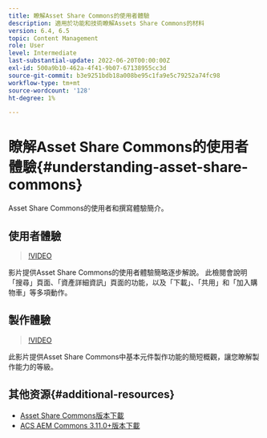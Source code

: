 ```yaml
---
title: 瞭解Asset Share Commons的使用者體驗
description: 適用於功能和技術瞭解Assets Share Commons的材料
version: 6.4, 6.5
topic: Content Management
role: User
level: Intermediate
last-substantial-update: 2022-06-20T00:00:00Z
exl-id: 500a9b10-462a-4f41-9b07-67138955cc3d
source-git-commit: b3e9251bdb18a008be95c1fa9e5c79252a74fc98
workflow-type: tm+mt
source-wordcount: '128'
ht-degree: 1%

---
```


# 瞭解Asset Share Commons的使用者體驗{#understanding-asset-share-commons}

Asset Share Commons的使用者和撰寫體驗簡介。

## 使用者體驗

>[!VIDEO](https://video.tv.adobe.com/v/20497?quality=12&learn=on)

影片提供Asset Share Commons的使用者體驗簡略逐步解說。 此檢閱會說明「搜尋」頁面、「資產詳細資訊」頁面的功能，以及「下載」、「共用」和「加入購物車」等多項動作。

## 製作體驗

>[!VIDEO](https://video.tv.adobe.com/v/20498?quality=12&learn=on)

此影片提供Asset Share Commons中基本元件製作功能的簡短概觀，讓您瞭解製作能力的等級。

## 其他资源{#additional-resources}

* [Asset Share Commons版本下載](https://github.com/Adobe-Marketing-Cloud/asset-share-commons/releases)
* [ACS AEM Commons 3.11.0+版本下載](https://github.com/Adobe-Consulting-Services/acs-aem-commons/releases)

